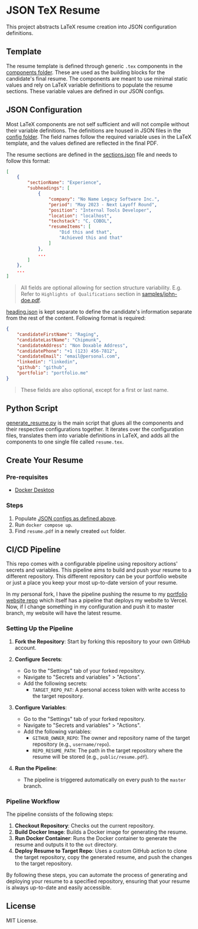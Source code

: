 # JSON TeX Resume

This project abstracts LaTeX resume creation into JSON configuration definitions. 

## Template

The resume template is defined through generic `.tex` components in the [components folder](./src/components/). These are used as the building blocks for the candidate's final resume. The components are meant to use minimal static values and rely on LaTeX variable definitions to populate the resume sections. These variable values are defined in our JSON configs. 

## JSON Configuration

Most LaTeX components are not self sufficient and will not compile without their variable definitions. The definitions are housed in JSON files in the [config folder](./config/). The field names follow the required variable uses in the LaTeX template, and the values defined are reflected in the final PDF. 

The resume sections are defined in the [sections.json](./config/sections.json) file and needs to follow this format:

```json
[
    {
        "sectionName": "Experience",
        "subheadings": [
            {
                "company": "No Name Legacy Software Inc.",
                "period": "May 2023 - Next Layoff Round",
                "position": "Internal Tools Developer",
                "location": "localhost",
                "techstack": "C, COBOL",
                "resumeItems": [
                    "Did this and that",
                    "Achieved this and that"
                ]
            },
            ...
        ]
    },
    ...
]
```

> All fields are optional allowing for section structure variability. E.g. Refer to `Highlights of Qualifications` section in [samples/john-doe.pdf](samples/john-doe.pdf).

[heading.json](./config/heading.json) is kept separate to define the candidate's information separate from the rest of the content. Following format is required:

```json
{
    "candidateFirstName": "Raging",
    "candidateLastName": "Chipmunk",
    "candidateAddress": "Non Doxable Address",
    "candidatePhone": "+1 (123) 456-7812",
    "candidateEmail": "email@personal.com",
    "linkedin": "linkedin",
    "github": "github",
    "portfolio": "portfolio.me"
}
```

> These fields are also optional, except for a first or last name.

## Python Script

[generate_resume.py](./src/generate_resume.py) is the main script that glues all the components and their respective configurations together. It iterates over the configuration files, translates them into variable definitions in LaTeX, and adds all the components to one single file called `resume.tex`. 

## Create Your Resume

### Pre-requisites
- [Docker Desktop](https://www.docker.com/products/docker-desktop/)

### Steps

1. Populate [JSON configs as defined above](#json-configuration).
2. Run `docker compose up`.
3. Find `resume.pdf` in a newly created `out` folder.

## CI/CD Pipeline

This repo comes with a configurable pipeline using repository actions' secrets and variables. This pipeline aims to build and push your resume to a different repository. This different repository can be your portfolio website or just a place you keep your most up-to-date version of your resume. 

In my personal fork, I have the pipeline pushing the resume to my [portfolio website repo](https://github.com/mbahgatTech/Portfolio-Website) which itself has a pipeline that deploys my website to Vercel. Now, if I change something in my configuration and push it to master branch, my website will have the latest resume.

### Setting Up the Pipeline

1. **Fork the Repository**: Start by forking this repository to your own GitHub account.

2. **Configure Secrets**:
   - Go to the "Settings" tab of your forked repository.
   - Navigate to "Secrets and variables" > "Actions".
   - Add the following secrets:
     - `TARGET_REPO_PAT`: A personal access token with write access to the target repository.

3. **Configure Variables**:
   - Go to the "Settings" tab of your forked repository.
   - Navigate to "Secrets and variables" > "Actions".
   - Add the following variables:
     - `GITHUB_OWNER_REPO`: The owner and repository name of the target repository (e.g., `username/repo`).
     - `REPO_RESUME_PATH`: The path in the target repository where the resume will be stored (e.g., `public/resume.pdf`).

4. **Run the Pipeline**:
   - The pipeline is triggered automatically on every push to the `master` branch.

### Pipeline Workflow

The pipeline consists of the following steps:

1. **Checkout Repository**: Checks out the current repository.
2. **Build Docker Image**: Builds a Docker image for generating the resume.
3. **Run Docker Container**: Runs the Docker container to generate the resume and outputs it to the `out` directory.
4. **Deploy Resume to Target Repo**: Uses a custom GitHub action to clone the target repository, copy the generated resume, and push the changes to the target repository.

By following these steps, you can automate the process of generating and deploying your resume to a specified repository, ensuring that your resume is always up-to-date and easily accessible.

## License

MIT License.